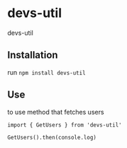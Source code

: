 # devs-util
devs-util

## Installation

run `npm install devs-util`

## Use

to use method that fetches users
```
import { GetUsers } from 'devs-util'

GetUsers().then(console.log)

```